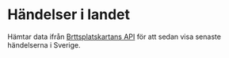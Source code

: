 # Händelser i landet
Hämtar data ifrån [Brttsplatskartans API](https://brottsplatskartan.se/sida/api) för att sedan visa senaste händelserna i Sverige.
